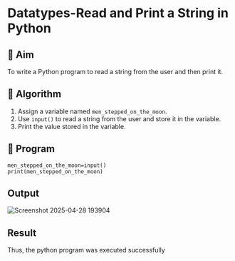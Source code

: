 # Datatypes-Read and Print a String in Python

## 🎯 Aim
To write a Python program to read a string from the user and then print it.

## 🧠 Algorithm
1. Assign a variable named `men_stepped_on_the_moon`.
2. Use `input()` to read a string from the user and store it in the variable.
3. Print the value stored in the variable.

## 🧾 Program
```
men_stepped_on_the_moon=input()
print(men_stepped_on_the_moon)
```

## Output
![Screenshot 2025-04-28 193904](https://github.com/user-attachments/assets/fb67639c-3ae2-4a27-9d67-bdd32b58032a)
## Result
Thus, the python program was executed successfully
